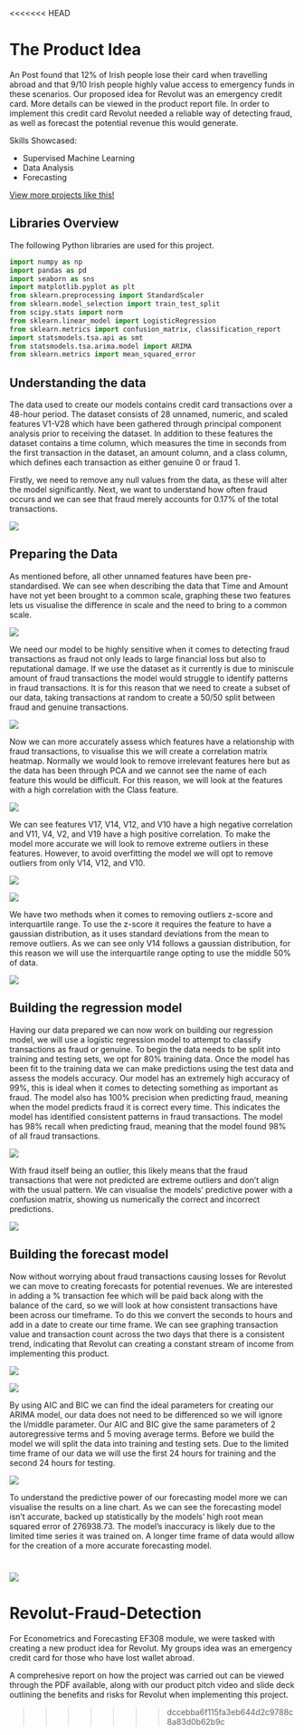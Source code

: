 <<<<<<< HEAD
# The Product Idea

An Post found that 12% of Irish people lose their card when travelling abroad and that 9/10 Irish people highly value access to emergency funds in these scenarios. Our proposed idea for Revolut was an emergency credit card. More details can be viewed in the product report file. In order to implement this credit card Revolut needed a reliable way of detecting fraud, as well as forecast the potential revenue this would generate.

Skills Showcased:

-   Supervised Machine Learning
-   Data Analysis
-   Forecasting

[View more projects like this!](https://cian-murray-doyle.github.io/)

## Libraries Overview

The following Python libraries are used for this project.

``` python
import numpy as np
import pandas as pd
import seaborn as sns
import matplotlib.pyplot as plt
from sklearn.preprocessing import StandardScaler
from sklearn.model_selection import train_test_split
from scipy.stats import norm
from sklearn.linear_model import LogisticRegression
from sklearn.metrics import confusion_matrix, classification_report
import statsmodels.tsa.api as smt
from statsmodels.tsa.arima.model import ARIMA
from sklearn.metrics import mean_squared_error
```

## Understanding the data

The data used to create our models contains credit card transactions over a 48-hour period. The dataset consists of 28 unnamed, numeric, and scaled features V1-V28 which have been gathered through principal component analysis prior to receiving the dataset. In addition to these features the dataset contains a time column, which measures the time in seconds from the first transaction in the dataset, an amount column, and a class column, which defines each transaction as either genuine 0 or fraud 1.

Firstly, we need to remove any null values from the data, as these will alter the model significantly. Next, we want to understand how often fraud occurs and we can see that fraud merely accounts for 0.17% of the total transactions.

![](images/graph1.PNG)

## Preparing the Data

As mentioned before, all other unnamed features have been pre-standardised. We can see when describing the data that Time and Amount have not yet been brought to a common scale, graphing these two features lets us visualise the difference in scale and the need to bring to a common scale.

![](images/graph2.PNG)

We need our model to be highly sensitive when it comes to detecting fraud transactions as fraud not only leads to large financial loss but also to reputational damage. If we use the dataset as it currently is due to miniscule amount of fraud transactions the model would struggle to identify patterns in fraud transactions. It is for this reason that we need to create a subset of our data, taking transactions at random to create a 50/50 split between fraud and genuine transactions.

![](images/graph3.PNG)

Now we can more accurately assess which features have a relationship with fraud transactions, to visualise this we will create a correlation matrix heatmap. Normally we would look to remove irrelevant features here but as the data has been through PCA and we cannot see the name of each feature this would be difficult. For this reason, we will look at the features with a high correlation with the Class feature.

![](images/graph4.PNG)

We can see features V17, V14, V12, and V10 have a high negative correlation and V11, V4, V2, and V19 have a high positive correlation. To make the model more accurate we will look to remove extreme outliers in these features. However, to avoid overfitting the model we will opt to remove outliers from only V14, V12, and V10.

![](images/graph5.PNG)

![](images/graph6.PNG)

We have two methods when it comes to removing outliers z-score and interquartile range. To use the z-score it requires the feature to have a gaussian distribution, as it uses standard deviations from the mean to remove outliers. As we can see only V14 follows a gaussian distribution, for this reason we will use the interquartile range opting to use the middle 50% of data.

![](images/graph7.PNG)

## Building the regression model

Having our data prepared we can now work on building our regression model, we will use a logistic regression model to attempt to classify transactions as fraud or genuine. To begin the data needs to be split into training and testing sets, we opt for 80% training data. Once the model has been fit to the training data we can make predictions using the test data and assess the models accuracy. Our model has an extremely high accuracy of 99%, this is ideal when it comes to detecting something as important as fraud. The model also has 100% precision when predicting fraud, meaning when the model predicts fraud it is correct every time. This indicates the model has identified consistent patterns in fraud transactions. The model has 98% recall when predicting fraud, meaning that the model found 98% of all fraud transactions.

![](images/graph8.PNG)

With fraud itself being an outlier, this likely means that the fraud transactions that were not predicted are extreme outliers and don’t align with the usual pattern. We can visualise the models’ predictive power with a confusion matrix, showing us numerically the correct and incorrect predictions.

![](images/graph9.PNG)

## Building the forecast model

Now without worrying about fraud transactions causing losses for Revolut we can move to creating forecasts for potential revenues. We are interested in adding a % transaction fee which will be paid back along with the balance of the card, so we will look at how consistent transactions have been across our timeframe. To do this we convert the seconds to hours and add in a date to create our time frame. We can see graphing transaction value and transaction count across the two days that there is a consistent trend, indicating that Revolut can creating a constant stream of income from implementing this product.

![](images/graph10.PNG)

![](images/graph11.PNG)

By using AIC and BIC we can find the ideal parameters for creating our ARIMA model, our data does not need to be differenced so we will ignore the I/middle parameter. Our AIC and BIC give the same parameters of 2 autoregressive terms and 5 moving average terms. Before we build the model we will split the data into training and testing sets. Due to the limited time frame of our data we will use the first 24 hours for training and the second 24 hours for testing.

![](images/graph12.PNG)

To understand the predictive power of our forecasting model more we can visualise the results on a line chart. As we can see the forecasting model isn’t accurate, backed up statistically by the models’ high root mean squared error of 276938.73. The model’s inaccuracy is likely due to the limited time series it was trained on. A longer time frame of data would allow for the creation of a more accurate forecasting model.

![](images/graph13.PNG)
=======
# Revolut-Fraud-Detection
For Econometrics and Forecasting EF308 module, we were tasked with creating a new product idea for Revolut. My groups idea was an emergency credit card for those who have lost wallet abroad.

A comprehesive report on how the project was carried out can be viewed through the PDF available, along with our product pitch video and slide deck outlining the benefits and risks for Revolut when implementing this project. 
>>>>>>> dccebba6f115fa3eb644d2c9788c8a83d0b62b9c
